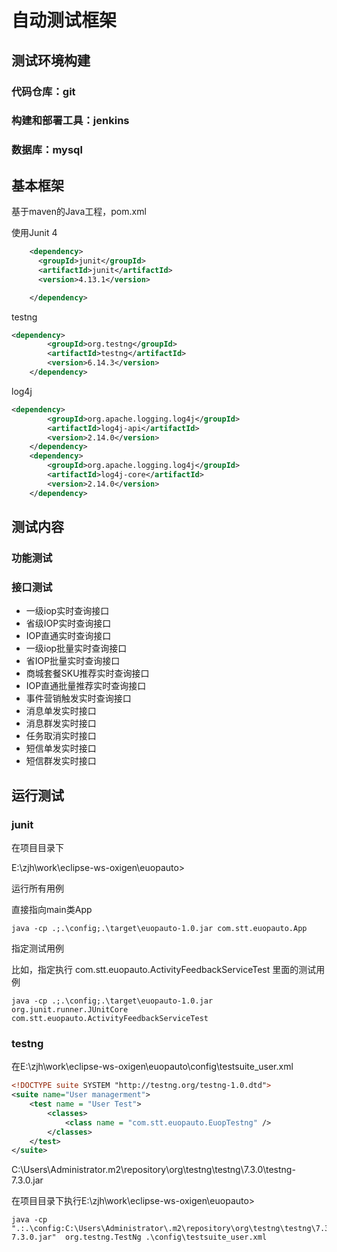 # 自动测试框架

## 测试环境构建

### 代码仓库：git



### 构建和部署工具：jenkins



### 数据库：mysql



## 基本框架

基于maven的Java工程，pom.xml

使用Junit 4

```xml
    <dependency>
      <groupId>junit</groupId>
      <artifactId>junit</artifactId>
      <version>4.13.1</version>

    </dependency>
```



testng

```xml
<dependency>
    	<groupId>org.testng</groupId>
    	<artifactId>testng</artifactId>
    	<version>6.14.3</version>
    </dependency>
```



log4j

```xml
<dependency>
    	<groupId>org.apache.logging.log4j</groupId>
    	<artifactId>log4j-api</artifactId>
    	<version>2.14.0</version>
    </dependency>
    <dependency>
    	<groupId>org.apache.logging.log4j</groupId>
    	<artifactId>log4j-core</artifactId>
    	<version>2.14.0</version>
    </dependency>
```





## 测试内容

### 功能测试



### 接口测试



* 一级iop实时查询接口
* 省级IOP实时查询接口
* IOP直通实时查询接口
* 一级iop批量实时查询接口
* 省IOP批量实时查询接口
* 商城套餐SKU推荐实时查询接口
* IOP直通批量推荐实时查询接口
* 事件营销触发实时查询接口
* 消息单发实时接口
* 消息群发实时接口
* 任务取消实时接口
* 短信单发实时接口
* 短信群发实时接口



## 运行测试

### junit



在项目目录下

E:\zjh\work\eclipse-ws-oxigen\euopauto>

运行所有用例

直接指向main类App

```shell
java -cp .;.\config;.\target\euopauto-1.0.jar com.stt.euopauto.App
```





指定测试用例

比如，指定执行 com.stt.euopauto.ActivityFeedbackServiceTest 里面的测试用例

```shell
java -cp .;.\config;.\target\euopauto-1.0.jar org.junit.runner.JUnitCore com.stt.euopauto.ActivityFeedbackServiceTest
```



### testng

在E:\zjh\work\eclipse-ws-oxigen\euopauto\config\testsuite_user.xml

```xml
<!DOCTYPE suite SYSTEM "http://testng.org/testng-1.0.dtd">
<suite name="User managerment">
	<test name = "User Test">
		<classes>
			<class name = "com.stt.euopauto.EuopTestng" />
		</classes>	
	</test>
</suite>
```



C:\Users\Administrator\.m2\repository\org\testng\testng\7.3.0\testng-7.3.0.jar

在项目目录下执行E:\zjh\work\eclipse-ws-oxigen\euopauto>

```shell
java -cp ".:.\config:C:\Users\Administrator\.m2\repository\org\testng\testng\7.3.0\testng-7.3.0.jar"  org.testng.TestNg .\config\testsuite_user.xml
```

